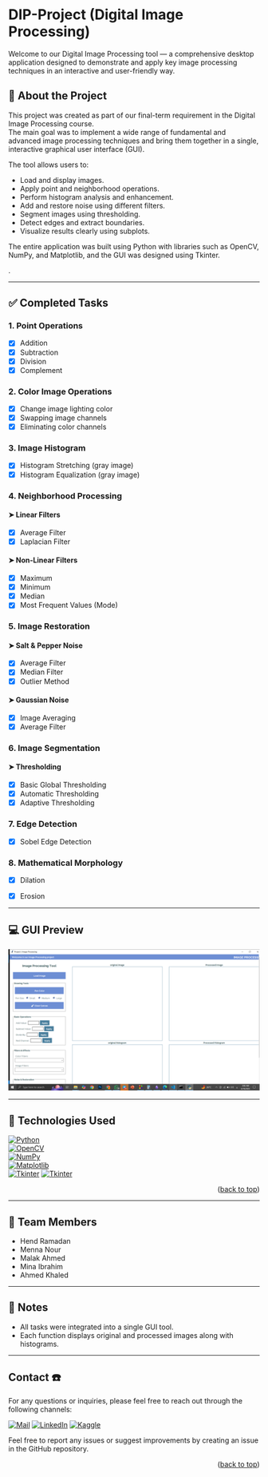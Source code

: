 # DIP-Project (Digital Image Processing)

Welcome to our Digital Image Processing tool — a comprehensive desktop application designed to demonstrate and apply key image processing techniques in an interactive and user-friendly way.

## 📖 About the Project

This project was created as part of our final-term requirement in the Digital Image Processing course.  
The main goal was to implement a wide range of fundamental and advanced image processing techniques and bring them together in a single, interactive graphical user interface (GUI).

The tool allows users to:
- Load and display images.
- Apply point and neighborhood operations.
- Perform histogram analysis and enhancement.
- Add and restore noise using different filters.
- Segment images using thresholding.
- Detect edges and extract boundaries.
- Visualize results clearly using subplots.

The entire application was built using Python with libraries such as OpenCV, NumPy, and Matplotlib, and the GUI was designed using Tkinter.

.

---

## ✅ Completed Tasks

### 1. **Point Operations**
- [x] Addition
- [x] Subtraction
- [x] Division
- [x] Complement

### 2. **Color Image Operations**
- [x] Change image lighting color
- [x] Swapping image channels
- [x] Eliminating color channels

### 3. **Image Histogram**
- [x] Histogram Stretching (gray image)
- [x] Histogram Equalization (gray image)

### 4. **Neighborhood Processing**
#### ➤ Linear Filters
- [x] Average Filter
- [x] Laplacian Filter

#### ➤ Non-Linear Filters
- [x] Maximum
- [x] Minimum
- [x] Median
- [x] Most Frequent Values (Mode)

### 5. **Image Restoration**
#### ➤ Salt & Pepper Noise
- [x] Average Filter
- [x] Median Filter
- [x] Outlier Method

#### ➤ Gaussian Noise
- [x] Image Averaging
- [x] Average Filter

### 6. **Image Segmentation**
#### ➤ Thresholding
- [x] Basic Global Thresholding
- [x] Automatic Thresholding
- [x] Adaptive Thresholding

### 7. **Edge Detection**
- [x] Sobel Edge Detection

### 8. **Mathematical Morphology**
- [x] Dilation
- [x] Erosion



---

## 💻 GUI Preview

![GUI Screenshot](Screenshot%20(1482).png)

---

## 🧰 Technologies Used

[![Python](https://img.shields.io/badge/Python-3776AB?style=for-the-badge&logo=python&logoColor=white)](https://www.python.org)  
[![OpenCV](https://img.shields.io/badge/OpenCV-5C3EE8?style=for-the-badge&logo=opencv&logoColor=white)](https://opencv.org)  
[![NumPy](https://img.shields.io/badge/NumPy-013243?style=for-the-badge&logo=numpy&logoColor=white)](https://numpy.org)  
[![Matplotlib](https://img.shields.io/badge/Matplotlib-11557C?style=for-the-badge&logo=matplotlib&logoColor=white)](https://matplotlib.org)  
[![Tkinter](https://img.shields.io/badge/Tkinter-FFB000?style=for-the-badge&logo=python&logoColor=white)](https://docs.python.org/3/library/tkinter.html)
[![Tkinter](https://img.shields.io/badge/Pillow-ff6600?style=for-the-badge&logo=python&logoColor=white)](https://pillow.readthedocs.io/en/stable/handbook/tutorial.html)

<p align="right">(<a href="#readme-top">back to top</a>)</p>


---

## 👥 Team Members
- Hend Ramadan  
- Menna Nour  
- Malak Ahmed  
- Mina Ibrahim  
- Ahmed Khaled  

---

## 📌 Notes
- All tasks were integrated into a single GUI tool.  
- Each function displays original and processed images along with histograms.

---

## Contact ☎️

For any questions or inquiries, please feel free to reach out through the following channels:

[![Mail](https://img.shields.io/badge/Email-D14836?style=for-the-badge&logo=gmail&logoColor=white)](mailto:hendtalba@gmail.com)
[![LinkedIn](https://img.shields.io/badge/LinkedIn-0077B5?style=for-the-badge&logo=linkedin&logoColor=white)](https://www.linkedin.com/in/hend-ramadan-72a9712a5)
[![Kaggle](https://img.shields.io/badge/Kaggle-20BEFF?style=for-the-badge&logo=Kaggle&logoColor=white)](https://www.kaggle.com/hannod)

Feel free to report any issues or suggest improvements by creating an issue in the GitHub repository.

<p align="right">(<a href="#readme-top">back to top</a>)</p>

